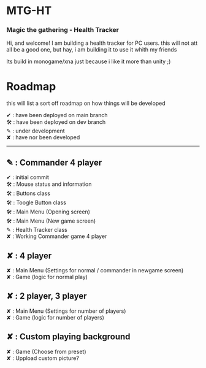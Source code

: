# MTG-HT
### Magic the gathering - Health Tracker

Hi, and welcome!
I am building a health tracker for PC users. this will not att all be a good one, but hay, i am building it to use it whith my friends

Its build in monogame/xna just because i like it more than unity ;)

# Roadmap
this will list a sort off roadmap on how things will be developed

✔ : have been deployed on main branch  
🛠 : have been deployed on dev branch  
✎ : under development  
✘ : have nor been developed  

---

## ✎ : Commander 4 player  
✔ : initial commit  
🛠 : Mouse status and information  
🛠 : Buttons class  
🛠 : Toogle Button class  
🛠 : Main Menu (Opening screen)  
🛠 : Main Menu (New game screen)  
✎ : Health Tracker class  
✘ : Working Commander game 4 player  

## ✘ : 4 player
✘ : Main Menu (Settings for normal / commander in newgame screen)  
✘ : Game (logic for normal play)  

## ✘ : 2 player, 3 player
✘ : Main Menu (Settings for number of players)  
✘ : Game (logic for number of players)  

## ✘ : Custom playing background
✘ : Game (Choose from preset)  
✘ : Uppload custom picture?